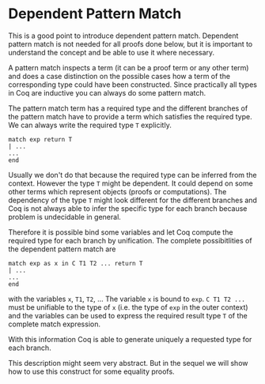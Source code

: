 # Dependent Pattern Match

This is a good point to introduce dependent pattern match. Dependent pattern
match is not needed for all proofs done below, but it is important to
understand the concept and be able to use it where necessary.

A pattern match inspects a term (it can be a proof term or any other term) and
does a case distinction on the possible cases how a term of the corresponding
type could have been constructed. Since practically all types in Coq are
inductive you can always do some pattern match.

The pattern match term has a required type and the different branches of the
pattern match have to provide a term which satisfies the required type. We can
always write the required type `T` explicitly.

    match exp return T
    | ...
    ...
    end

Usually we don't do that because the required type can be inferred from the
context. However the type `T` might be dependent. It could depend on some
other terms which represent objects (proofs or computations). The dependency
of the type `T` might look different for the different branches and Coq is not
always able to infer the specific type for each branch because problem is
undecidable in general.

Therefore it is possible bind some variables and let Coq compute the required
type for each branch by unification. The complete possibitlities of the
dependent pattern match are

    match exp as x in C T1 T2 ... return T
    | ...
    ...
    end

with the variables `x`, `T1`, `T2`, ... The variable `x` is bound to `exp`. `C
T1 T2 ...` must be unifiable to the type of `x` (i.e. the type of `exp` in the
outer context) and the variables can be used to express the required result
type `T` of the complete match expression.

With this information Coq is able to generate uniquely a requested type for
each branch.

This description might seem very abstract. But in the sequel we will show how
to use this construct for some equality proofs.


<!---
Local Variables:
mode: outline
coding: iso-latin-1
outline-regexp: "#+"
End:
-->
